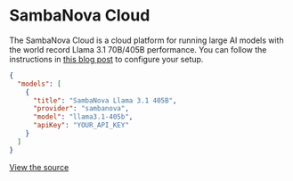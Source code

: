 # SambaNova Cloud

The SambaNova Cloud is a cloud platform for running large AI models with the world record Llama 3.1 70B/405B performance. You can follow the instructions in [this blog post](https://sambanova.ai/blog/accelerating-coding-with-sambanova-cloud?ref=blog.continue.dev) to configure your setup.

```json title="config.json"
{
  "models": [
    {
      "title": "SambaNova Llama 3.1 405B",
      "provider": "sambanova",
      "model": "llama3.1-405b",
      "apiKey": "YOUR_API_KEY"
    }
  ]
}
```

[View the source](https://github.com/continuedev/continue/blob/main/core/llm/llms/SambaNova.ts)
